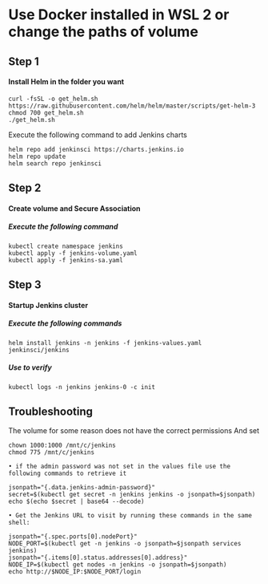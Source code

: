 # Use Docker installed in WSL 2 or change the paths of volume

## Step 1
#### Install Helm in the folder you want
```shell
curl -fsSL -o get_helm.sh https://raw.githubusercontent.com/helm/helm/master/scripts/get-helm-3
chmod 700 get_helm.sh
./get_helm.sh
```
Execute the following command to add Jenkins charts
```shell
helm repo add jenkinsci https://charts.jenkins.io
helm repo update
helm search repo jenkinsci
```

## Step 2
#### Create volume and Secure Association

##### Execute the following command 
```shell
kubectl create namespace jenkins
kubectl apply -f jenkins-volume.yaml
kubectl apply -f jenkins-sa.yaml
```
## Step 3
#### Startup Jenkins cluster
##### Execute the following commands
```shell
helm install jenkins -n jenkins -f jenkins-values.yaml jenkinsci/jenkins
```
##### Use to verify
```shell
kubectl logs -n jenkins jenkins-0 -c init
```
## Troubleshooting
The volume for some reason does not have the correct permissions 
And set
```shell
chown 1000:1000 /mnt/c/jenkins
chmod 775 /mnt/c/jenkins
```


	• if the admin password was not set in the values file use the following commands to retrieve it
```shell
jsonpath="{.data.jenkins-admin-password}"
secret=$(kubectl get secret -n jenkins jenkins -o jsonpath=$jsonpath)
echo $(echo $secret | base64 --decode)
```

	• Get the Jenkins URL to visit by running these commands in the same shell:
```shell
jsonpath="{.spec.ports[0].nodePort}"
NODE_PORT=$(kubectl get -n jenkins -o jsonpath=$jsonpath services jenkins)
jsonpath="{.items[0].status.addresses[0].address}"
NODE_IP=$(kubectl get nodes -n jenkins -o jsonpath=$jsonpath)
echo http://$NODE_IP:$NODE_PORT/login
```

